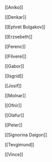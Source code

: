 [[Aniko]]

[[Denkar]]

[[Ephret Bulgakov]]

[[Erzsebeth]]

[[Ferenc]]

[[Filverel]]

[[Gabor]]

[[Isgrid]]

[[Josif]]

[[Molnar]]

[[Ofnir]]

[[Olafur]]

[[Peter]]

[[Signorina Daigon]]

[[Tevgimund]]

[[Vince]]